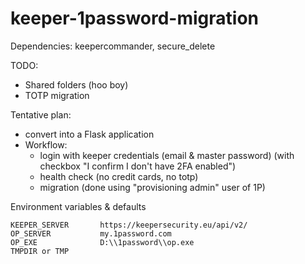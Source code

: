 # keeper-1password-migration

Dependencies: keepercommander, secure_delete

TODO: 
 - Shared folders (hoo boy)
 - TOTP migration

Tentative plan:
 - convert into a Flask application
 - Workflow:
   - login with keeper credentials (email & master password) (with checkbox "I confirm I don't have 2FA enabled")
   - health check (no credit cards, no totp)
   - migration (done using "provisioning admin" user of 1P)


Environment variables & defaults

```text
KEEPER_SERVER       https://keepersecurity.eu/api/v2/
OP_SERVER           my.1password.com
OP_EXE              D:\\1password\\op.exe
TMPDIR or TMP
```

